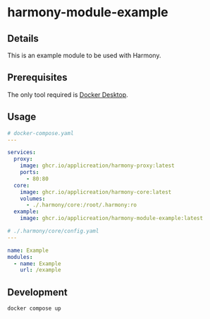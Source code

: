 # harmony-module-example

## Details

This is an example module to be used with Harmony.

## Prerequisites

The only tool required is [Docker Desktop](https://www.docker.com/products/docker-desktop).

## Usage

```yaml
# docker-compose.yaml
---

services:
  proxy:
    image: ghcr.io/applicreation/harmony-proxy:latest
    ports:
      - 80:80
  core:
    image: ghcr.io/applicreation/harmony-core:latest
    volumes:
      - ./.harmony/core:/root/.harmony:ro
  example:
    image: ghcr.io/applicreation/harmony-module-example:latest
```

```yaml
# ./.harmony/core/config.yaml
---

name: Example
modules:
  - name: Example
    url: /example
```

## Development

```shell
docker compose up
```
